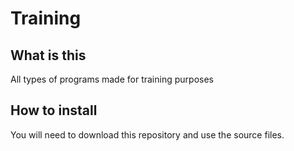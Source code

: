 # Training

## What is this
All types of programs made for training purposes

## How to install
You will need to download this repository and use the source files.
